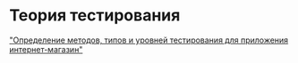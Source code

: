 # Теория тестирования
 ["Определение методов, типов и уровней тестирования для приложения интернет-магазин"](https://docs.google.com/spreadsheets/d/1app9Ac66k9AZ3nt0FEArz5JQp1Na7kwBSOzm4IESQRw/edit?gid=0#gid=0)
